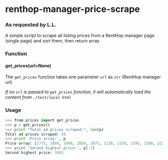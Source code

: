 # renthop-manager-price-scrape

### As requested by L.L.
A simple script to scrape all listing prices from a RentHop manager page (single page) and sort them, then return array

### Function 
#### get_prices(url=None) 
The `get_prices` function takes one parameter `url` as `str` (RentHop manager url) 

_If no `url` is passed to `get_prices` function, it will automatically load the content from `./test/local.html`_ 

### Usage
```python
>>> from prices import get_prices
>>> p = get_prices()
>>> print "Total ad prices scraped:", len(p)
Total ad prices scraped: 20
>>> print 'Price array:', p
Price array: [1775, 1899, 1900, 2050, 2075, 2130, 2150, 2195, 2200, 2225, 2295, 2500, 2575, 2750, 2775, 2795, 2800, 2900, 3495, 14250]
>>> print 'Second highest price:', p[-2]
Second highest price: 3495
```
